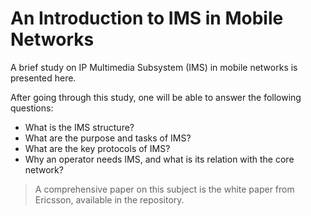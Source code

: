 # An Introduction to IMS in Mobile Networks

A brief study on IP Multimedia Subsystem (IMS) in mobile networks is presented here.

After going through this study, one will be able to answer the following questions:

* What is the IMS structure?
* What are the purpose and tasks of IMS?
* What are the key protocols of IMS?
* Why an operator needs IMS, and what is its relation with the core network?

>A comprehensive paper on this subject is the white paper from Ericsson, available in the repository.
